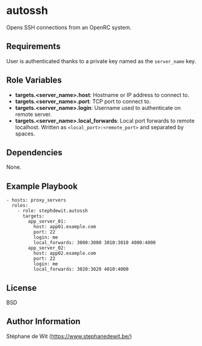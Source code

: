 autossh
=======

Opens SSH connections from an OpenRC system.

Requirements
------------

User is authenticated thanks to a private key named as the `server_name` key.

Role Variables
--------------

- __targets.<server_name>.host__: Hostname or IP address to connect to.
- __targets.<server_name>.port__: TCP port to connect to.
- __targets.<server_name>.login__: Username used to authenticate on remote server.
- __targets.<server_name>.local_forwards__: Local port forwards to remote localhost. Written as `<local_port>:<remote_port>` and separated by spaces.

Dependencies
------------

None.

Example Playbook
----------------

    - hosts: proxy_servers
      roles:
        - role: stephdewit.autossh
          targets:
            app_server_01:
              host: app01.example.com
              port: 22
              login: me
              local_forwards: 3000:3000 3010:3010 4000:4000
            app_server_02:
              host: app02.example.com
              port: 22
              login: me
              local_forwards: 3020:3020 4010:4000

License
-------

BSD

Author Information
------------------

Stéphane de Wit (https://www.stephanedewit.be/)
